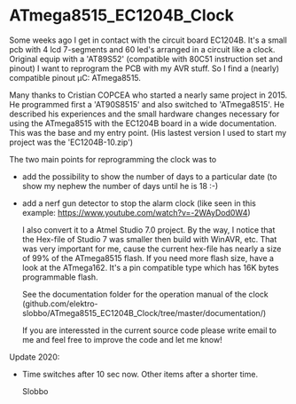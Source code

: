 # ATmega8515_EC1204B_Clock

Some weeks ago I get in contact with the circuit board EC1204B.
It's a small pcb with 4 lcd 7-segments and 60 led's arranged in a circuit like a clock.
Original equip with a 'AT89S52' (compatible with 80C51 instruction set and pinout) I want
to reprogram the PCB with my AVR stuff. So I find a (nearly) compatible pinout µC: ATmega8515.

Many thanks to Cristian COPCEA who started a nearly same project in 2015.
He programmed first a 'AT90S8515' and also switched to 'ATmega8515'. 
He described his experiences and the small hardware changes necessary 
for using the ATmega8515 with the EC1204B board in a wide documentation.
This was the base and my entry point. (His lastest version I used to start my project was the 'EC1204B-10.zip')

The two main points for reprogramming the clock was to
- add the possibility to show the number of days to a particular date
  (to show my nephew the number of days until he is 18 :-)

- add a nerf gun detector to stop the alarm clock
  (like seen in this example: https://www.youtube.com/watch?v=-2WAyDod0W4)
  
  I also convert it to a Atmel Studio 7.0 project.
  By the way, I notice that the Hex-file of Studio 7 was smaller then build with WinAVR, etc.
  That was very important for me, cause the current hex-file has nearly a size of 99% of the 
  ATmega8515 flash. If you need more flash size, have a look at the ATmega162. It's a pin compatible
  type which has 16K bytes programmable flash. 
  
  See the documentation folder for the operation manual of the clock
  (github.com/elektro-slobbo/ATmega8515_EC1204B_Clock/tree/master/documentation/)
  
  If you are interessted in the current source code please write email to me 
  and feel free to improve the code and let me know!
  
 Update 2020:
- Time switches after 10 sec now. Other items after a shorter time. 
 
  
  Slobbo  
